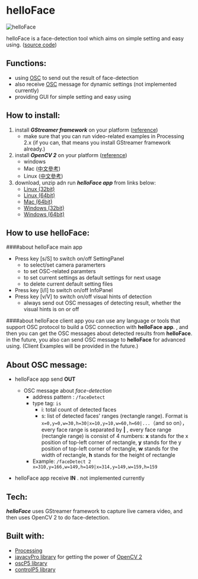helloFace
=========

![helloFace](https://github.com/shengpo/helloFace/raw/master/helloFace.png)

helloFace is a face-detection tool which aims on simple setting and easy using.
([source code](https://github.com/shengpo/helloFace/raw/master/code/helloFace.zip))



Functions:
----------
- using [OSC](http://archive.cnmat.berkeley.edu/OpenSoundControl/) to send out the result of face-detection
- also receive [OSC](http://archive.cnmat.berkeley.edu/OpenSoundControl/) message for dynamic settings (not implemented currently)
- providing GUI for simple setting and easy using


How to install:
---------------
1. install ***GStreamer framework*** on your platform ([reference](http://wiki.processing.org/w/Video_Issues))
	- make sure that you can run video-related examples in Processing 2.x (if you can, that means you install GStreamer framework already.)
2. install ***OpenCV 2*** on your platform ([reference](http://codeanticode.wordpress.com/2011/11/21/opencv-2-in-processing/))
	- windows
	- Mac ([中文參考](http://shenshengpo.blogspot.tw/2013/01/macprocessing-opencv-2.html))
	- Linux ([中文參考](http://shenshengpo.blogspot.tw/2013/01/ubuntu-processing-opencv-2.html))
3. download, unzip adn run ***helloFace app*** from links below:
	- [Linux (32bit)](https://github.com/shengpo/helloFace/raw/master/apps/linux32/helloFace_linux32.zip)
	- [Linux (64bit)](https://github.com/shengpo/helloFace/raw/master/apps/linux64/helloFace_linux64.zip)
	- [Mac (64bit)](https://github.com/shengpo/helloFace/raw/master/apps/macosx64/helloFace_macosx64.zip)
	- [Windows (32bit)](https://github.com/shengpo/helloFace/raw/master/apps/windows32/helloFace_windows32.zip)
	- [Windows (64bit)](https://github.com/shengpo/helloFace/raw/master/apps/windows64/helloFace_windows64.zip)


How to use helloFace:
---------------------
####about helloFace main app
- Press key [s/S] to switch on/off SettingPanel
	- to select/set camera paramerters
	- to set OSC-related paramters
	- to set current settings as default settings for next usage
	- to delete current default setting files
- Press key [i/I] to switch on/off InfoPanel
- Press key [v/V] to switch on/off visual hints of detection
	- always send out OSC messages of detecting result, whether the visual hints is on or off

####about helloFace client app
you can use any language or tools that support OSC protocol to build a OSC connection with **helloFace app**.
, and then you can get the OSC messages about detected results from **helloFace**.
in the future, you also can send OSC message to **helloFace** for advanced using.
(Client Examples will be provided in the future.)



About OSC message:
------------------
- helloFace app send **OUT**
	- OSC message about *face-detection*
		- address pattern : `/faceDetect`
		- type tag: `is`
			- i: total count of detected faces
			- s: list of detected faces' ranges (rectangle range). Format is `x=0,y=0,w=30,h=30|x=10,y=10,w=60,h=60|...`（and so on），every face range is separated by **|** , every face range (rectangle range) is consist of 4 numbers: **x** stands for the x position of top-left corner of rectangle, **y** stands for the y position of top-left corner of rectangle, **w** stands for the width of rectangle, **h** stands for the height of rectangle
		- Example: `/faceDetect 2 x=310,y=166,w=149,h=149|x=314,y=149,w=159,h=159`

- helloFace app receive **IN**
	. not implemented currently



Tech:
-----
***helloFace*** uses GStreamer framework to capture live camera video, and then uses OpenCV 2 to do face-detection.


Built with:
-----------
- [Processing](http://processing.org)
- [javacvPro library](http://www.mon-club-elec.fr/pmwiki_reference_lib_javacvPro/pmwiki.php) for getting the power of [OpenCV 2](http://opencv.willowgarage.com/wiki)
- [oscP5 library](http://www.sojamo.de/libraries/oscP5)
- [controlP5 library](http://www.sojamo.de/libraries/controlP5)

